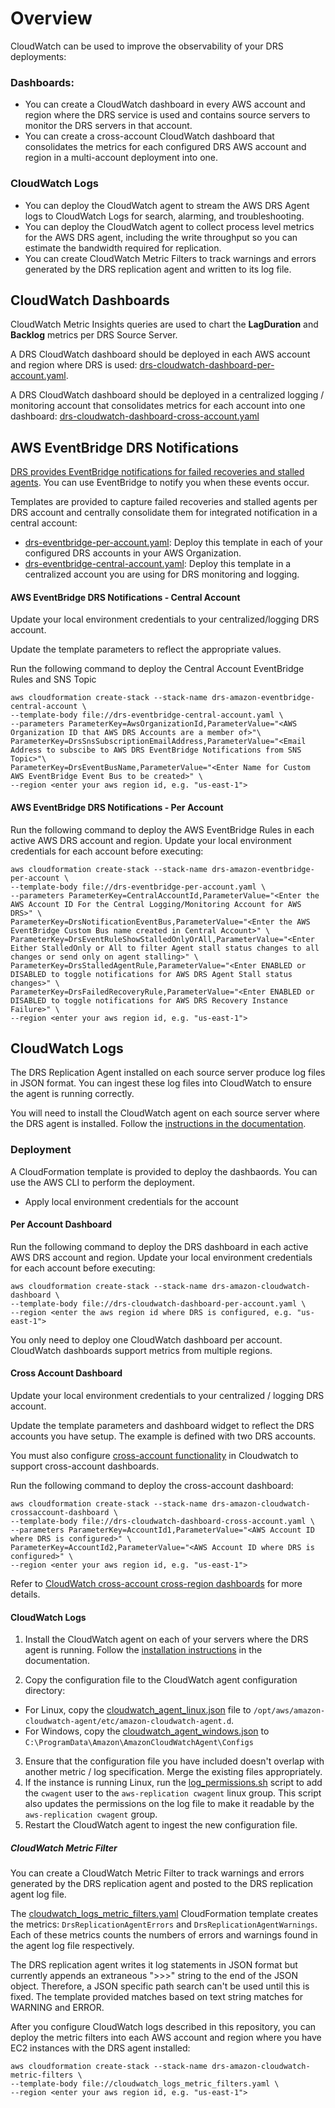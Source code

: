 # Overview

CloudWatch can be used to improve the observability of your DRS deployments:

### Dashboards:  
  * You can create a CloudWatch dashboard in every AWS account and region where the DRS service is used and contains source servers to monitor the DRS servers in that account.
  * You can create a cross-account CloudWatch dashboard that consolidates the metrics for each configured DRS AWS account and region in a multi-account deployment into one.

### CloudWatch Logs
  * You can deploy the CloudWatch agent to stream the AWS DRS Agent logs to CloudWatch Logs for search, alarming, and troubleshooting.
  * You can deploy the CloudWatch agent to collect process level metrics for the AWS DRS agent, including the write throughput so you can estimate the bandwidth required for replication.
  * You can create CloudWatch Metric Filters to track warnings and errors generated by the DRS replication agent and written to its log file.

## CloudWatch Dashboards

CloudWatch Metric Insights queries are used to chart the **LagDuration** and **Backlog** metrics per DRS Source Server.  

A DRS CloudWatch dashboard should be deployed in each AWS account and region where DRS is used:  [drs-cloudwatch-dashboard-per-account.yaml](./drs-cloudwatch-dashboard-per-account.yaml).  

A DRS CloudWatch dashboard should be deployed in a centralized logging / monitoring account that consolidates metrics for each account into one dashboard: [drs-cloudwatch-dashboard-cross-account.yaml](./drs-cloudwatch-dashboard-cross-account.yaml)

## AWS EventBridge DRS Notifications
[DRS provides EventBridge notifications for failed recoveries and stalled agents](https://docs.aws.amazon.com/drs/latest/userguide/monitoring-event-bridge-sample.html).  You can use EventBridge to notify you when these events occur.

Templates are provided to capture failed recoveries and stalled agents per DRS account and centrally consolidate them for integrated notification in a central account:

* [drs-eventbridge-per-account.yaml](./drs-eventbridge-per-account.yaml):  Deploy this template in each of your configured DRS accounts in your AWS Organization.   
* [drs-eventbridge-central-account.yaml](./drs-eventbridge-central-account.yaml):  Deploy this template in a centralized account you are using for DRS monitoring and logging.


#### AWS EventBridge DRS Notifications - Central Account
Update your local environment credentials to your centralized/logging DRS account.

Update the template parameters to reflect the appropriate values.

Run the following command to deploy the Central Account EventBridge Rules and SNS Topic
```shell
aws cloudformation create-stack --stack-name drs-amazon-eventbridge-central-account \
--template-body file://drs-eventbridge-central-account.yaml \
--parameters ParameterKey=AwsOrganizationId,ParameterValue="<AWS Organization ID that AWS DRS Accounts are a member of>"\
ParameterKey=DrsSnsSubscriptionEmailAddress,ParameterValue="<Email Address to subscibe to AWS DRS EventBridge Notifications from SNS Topic>"\
ParameterKey=DrsEventBusName,ParameterValue="<Enter Name for Custom AWS EventBridge Event Bus to be created>" \
--region <enter your aws region id, e.g. "us-east-1">
```

#### AWS EventBridge DRS Notifications - Per Account
Run the following command to deploy the AWS EventBridge Rules in each active AWS DRS account and region.  Update your local environment credentials for each account before executing: 

```shell
aws cloudformation create-stack --stack-name drs-amazon-eventbridge-per-account \
--template-body file://drs-eventbridge-per-account.yaml \
--parameters ParameterKey=CentralAccountId,ParameterValue="<Enter the AWS Account ID For the Central Logging/Monitoring Account for AWS DRS>" \
ParameterKey=DrsNotificationEventBus,ParameterValue="<Enter the AWS EventBridge Custom Bus name created in Central Account>" \
ParameterKey=DrsEventRuleShowStalledOnlyOrAll,ParameterValue="<Enter Either StalledOnly or All to filter Agent stall status changes to all changes or send only on agent stalling>" \
ParameterKey=DrsStalledAgentRule,ParameterValue="<Enter ENABLED or DISABLED to toggle notifications for AWS DRS Agent Stall status changes>" \
ParameterKey=DrsFailedRecoveryRule,ParameterValue="<Enter ENABLED or DISABLED to toggle notifications for AWS DRS Recovery Instance Failure>" \
--region <enter your aws region id, e.g. "us-east-1">
```


## CloudWatch Logs

The DRS Replication Agent installed on each source server produce log files in JSON format.  You can ingest these log files into CloudWatch to ensure the agent is running correctly.  

You will need to install the CloudWatch agent on each source server where the DRS agent is installed.  Follow the [instructions in the documentation](https://docs.aws.amazon.com/AmazonCloudWatch/latest/monitoring/install-CloudWatch-Agent-on-EC2-Instance.html). 


### Deployment
A CloudFormation template is provided to deploy the dashbaords.  You can use the AWS CLI to perform the deployment.

* Apply local environment credentials for the account

#### Per Account Dashboard
Run the following command to deploy the DRS dashboard in each active AWS DRS account and region.  Update your local environment credentials for each account before executing: 
```shell
aws cloudformation create-stack --stack-name drs-amazon-cloudwatch-dashboard \
--template-body file://drs-cloudwatch-dashboard-per-account.yaml \
--region <enter the aws region id where DRS is configured, e.g. "us-east-1">
```

You only need to deploy one CloudWatch dashboard per account.  CloudWatch dashboards support metrics from multiple regions.

#### Cross Account Dashboard
Update your local environment credentials to your centralized / logging DRS account.  

Update the template parameters and dashboard widget to reflect the DRS accounts you have setup.  The example is defined with two DRS accounts.

You must also configure [cross-account functionality](https://docs.aws.amazon.com/AmazonCloudWatch/latest/monitoring/Cross-Account-Cross-Region.html#enable-cross-account-cross-Region) in Cloudwatch to support cross-account dashboards.   

Run the following command to deploy the cross-account dashboard:
```shell
aws cloudformation create-stack --stack-name drs-amazon-cloudwatch-crossaccount-dashboard \
--template-body file://drs-cloudwatch-dashboard-cross-account.yaml \
--parameters ParameterKey=AccountId1,ParameterValue="<AWS Account ID where DRS is configured>" \
ParameterKey=AccountId2,ParameterValue="<AWS Account ID where DRS is configured>" \
--region <enter your aws region id, e.g. "us-east-1">
```

Refer to [CloudWatch cross-account cross-region dashboards](https://docs.aws.amazon.com/AmazonCloudWatch/latest/monitoring/cloudwatch_xaxr_dashboard.html) for more details.

#### CloudWatch Logs

1. Install the CloudWatch agent on each of your servers where the DRS agent is running.  Follow the [installation instructions](https://docs.aws.amazon.com/AmazonCloudWatch/latest/monitoring/install-CloudWatch-Agent-on-EC2-Instance.html) in the documentation.

2. Copy the configuration file to the CloudWatch agent configuration directory:
* For Linux, copy the [cloudwatch_agent_linux.json](./cloudwatch_agent_linux.json) file to ```/opt/aws/amazon-cloudwatch-agent/etc/amazon-cloudwatch-agent.d```.
* For Windows, copy the [cloudwatch_agent_windows.json](./cloudwatch_agent_windows.json) to ```C:\ProgramData\Amazon\AmazonCloudWatchAgent\Configs```

3. Ensure that the configuration file you have included doesn't overlap with another metric / log specification.  Merge the existing files appropriately.
4.  If the instance is running Linux, run the [log_permissions.sh](./log_permissions.sh) script to add the ```cwagent``` user to the ```aws-replication cwagent``` linux group.  This script also updates the permissions on the log file to make it readable by the ```aws-replication cwagent``` group.
5.  Restart the CloudWatch agent to ingest the new configuration file.

##### CloudWatch Metric Filter

You can create a CloudWatch Metric Filter to track warnings and errors generated by the DRS replication agent and posted to the DRS replication agent log file.

The [cloudwatch_logs_metric_filters.yaml](./cloudwatch_logs_metric_filters.yaml) CloudFormation template creates the metrics:  ```DrsReplicationAgentErrors``` and ```DrsReplicationAgentWarnings```.  Each of these metrics counts the numbers of errors and warnings found in the agent log file respectively.

The DRS replication agent writes it log statements in JSON format but currently appends an extraneous ">>>" string to the end of the JSON object.  Therefore, a JSON specific path search can't be used until this is fixed.  The template provided matches based on text string matches for WARNING and ERROR.

After you configure CloudWatch logs described in this repository, you can deploy the metric filters into each AWS account and region where you have EC2 instances with the DRS agent installed:

```shell
aws cloudformation create-stack --stack-name drs-amazon-cloudwatch-metric-filters \
--template-body file://cloudwatch_logs_metric_filters.yaml \
--region <enter your aws region id, e.g. "us-east-1">
```
